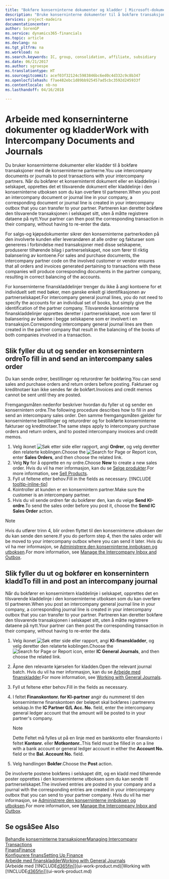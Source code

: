 ```yaml
---
title: "Bokføre konserninterne dokumenter og kladder | Microsoft-dokumentasjon"
description: "Bruke konserninterne dokumenter til å bokføre transaksjoner med de konserninterne partnerne."
services: project-madeira
documentationcenter: 
author: SorenGP
ms.service: dynamics365-financials
ms.topic: article
ms.devlang: na
ms.tgt_pltfrm: na
ms.workload: na
ms.search.keywords: IC, group, consolidation, affiliate, subsidiary
ms.date: 06/21/2017
ms.author: sgroespe
ms.translationtype: HT
ms.sourcegitcommit: acef03f32124c5983846bc6ed0c4d332c9c8b347
ms.openlocfilehash: f7ae482ebc1d89bb925457ad5cbc3592d245933f
ms.contentlocale: nb-no
ms.lasthandoff: 04/16/2018

---
```

# <a name="work-with-intercompany-documents-and-journals"></a><span data-ttu-id="86b56-103">Arbeide med konserninterne dokumenter og kladder</span><span class="sxs-lookup"><span data-stu-id="86b56-103">Work with Intercompany Documents and Journals</span></span>
<span data-ttu-id="86b56-104">Du bruker konserninterne dokumenter eller kladder til å bokføre transaksjoner med de konserninterne partnerne.</span><span class="sxs-lookup"><span data-stu-id="86b56-104">You use intercompany documents or journals to post transactions with your intercompany partners.</span></span> <span data-ttu-id="86b56-105">Når du bokfører et konserninternt dokument eller en kladdelinje i selskapet, opprettes det et tilsvarende dokument eller kladdelinje i den konserninterne utboksen som du kan overføre til partneren.</span><span class="sxs-lookup"><span data-stu-id="86b56-105">When you post an intercompany document or journal line in your company, a corresponding document or journal line is created in your intercompany outbox that you can transfer to your partner.</span></span> <span data-ttu-id="86b56-106">Partneren kan deretter bokføre den tilsvarende transaksjonen i selskapet sitt, uten å måtte registrere dataene på nytt.</span><span class="sxs-lookup"><span data-stu-id="86b56-106">Your partner can then post the corresponding transaction in their company, without having to re-enter the data.</span></span>

<span data-ttu-id="86b56-107">For salgs-og kjøpsdokumenter sikrer den konserninterne partnerkoden på den involverte kunden eller leverandøren at alle ordrer og fakturaer som genereres i forbindelse med transaksjoner med disse selskapene, produserer tilhørende bilag i partnerselskapet, noe som fører til riktig balansering av kontoene.</span><span class="sxs-lookup"><span data-stu-id="86b56-107">For sales and purchase documents, the intercompany partner code on the involved customer or vendor ensures that all orders and invoices generated pertaining to transactions with these companies will produce corresponding documents in the partner company, resulting in correct balancing of the accounts.</span></span>

<span data-ttu-id="86b56-108">For konserninterne finanskladdelinjer trenger du ikke å angi kontoene for et individuelt sett med bøker, men ganske enkelt gi identifikasjonen av partnerselskapet.</span><span class="sxs-lookup"><span data-stu-id="86b56-108">For intercompany general journal lines, you do not need to specify the accounts for an individual set of books, but simply give the identification of the partner company.</span></span> <span data-ttu-id="86b56-109">Tilsvarende konserinterne finanskladdelinjer opprettes deretter i partnerselskapet, noe som fører til balansering av bøkene i begge selskapene som er involvert i en transaksjon.</span><span class="sxs-lookup"><span data-stu-id="86b56-109">Corresponding intercompany general journal lines are then created in the partner company that result in the balancing of the books of both companies involved in a transaction.</span></span>

## <a name="to-fill-in-and-send-an-intercompany-sales-order"></a><span data-ttu-id="86b56-110">Slik fyller du ut og sender en konsernintern ordre</span><span class="sxs-lookup"><span data-stu-id="86b56-110">To fill in and send an intercompany sales order</span></span>
<span data-ttu-id="86b56-111">Du kan sende ordrer, bestillinger og returordrer før bokføring.</span><span class="sxs-lookup"><span data-stu-id="86b56-111">You can send sales and purchase orders and return orders before posting.</span></span> <span data-ttu-id="86b56-112">Fakturaer og kreditnotaer kan ikke sendes før de bokført.</span><span class="sxs-lookup"><span data-stu-id="86b56-112">Invoices and credit memos cannot be sent until they are posted.</span></span>

<span data-ttu-id="86b56-113">Fremgangsmåten nedenfor beskriver hvordan du fyller ut og sender en konsernintern ordre.</span><span class="sxs-lookup"><span data-stu-id="86b56-113">The following procedure describes how to fill in and send an intercompany sales order.</span></span> <span data-ttu-id="86b56-114">Den samme fremgangsmåten gjelder for konserninterne bestillinger og returordrer og for bokførte konserninterne fakturaer og kreditnotaer.</span><span class="sxs-lookup"><span data-stu-id="86b56-114">The same steps apply to intercompany purchase orders and return orders, and to posted intercompany invoices and credit memos.</span></span>  

1. <span data-ttu-id="86b56-115">Velg ikonet ![Søk etter side eller rapport](media/ui-search/search_small.png "Søk etter side eller rapport"), angi **Ordrer**, og velg deretter den relaterte koblingen.</span><span class="sxs-lookup"><span data-stu-id="86b56-115">Choose the ![Search for Page or Report](media/ui-search/search_small.png "Search for Page or Report icon") icon, enter **Sales Orders**, and then choose the related link.</span></span>  
2. <span data-ttu-id="86b56-116">Velg **Ny** for å opprette en ny ordre.</span><span class="sxs-lookup"><span data-stu-id="86b56-116">Choose **New** to create a new sales order.</span></span> <span data-ttu-id="86b56-117">Hvis du vil ha mer informasjon, kan du se [Selge produkter](sales-how-sell-products.md).</span><span class="sxs-lookup"><span data-stu-id="86b56-117">For more information, see [Sell Products](sales-how-sell-products.md).</span></span>  
3. <span data-ttu-id="86b56-118">Fyll ut feltene etter behov.</span><span class="sxs-lookup"><span data-stu-id="86b56-118">Fill in the fields as necessary.</span></span> [!INCLUDE [tooltip-inline-tip](includes/tooltip-inline-tip_md.md)]
4. <span data-ttu-id="86b56-119">Kointroller at kunden er en konsernintern partner.</span><span class="sxs-lookup"><span data-stu-id="86b56-119">Make sure the customer is an intercompany partner.</span></span>
5. <span data-ttu-id="86b56-120">Hvis du vil sende ordren før du bokfører den, kan du velge **Send KI-ordre**.</span><span class="sxs-lookup"><span data-stu-id="86b56-120">To send the sales order before you post it, choose the **Send IC Sales Order** action.</span></span>

> [!NOTE]
> <span data-ttu-id="86b56-121">Hvis du utfører trinn 4, blir ordren flyttet til den konserninterne utboksen der du kan sende den senere.</span><span class="sxs-lookup"><span data-stu-id="86b56-121">If you do perform step 4, then the sales order will be moved to your intercompany outbox where you can send it later.</span></span> <span data-ttu-id="86b56-122">Hvis du vil ha mer informasjon, se [Administrere den konserninterne innboksen og utboksen](intercompany-how-manage-intercompany-inbox.md).</span><span class="sxs-lookup"><span data-stu-id="86b56-122">For more information, see [Manage the Intercompany Inbox and Outbox](intercompany-how-manage-intercompany-inbox.md).</span></span>

## <a name="to-fill-in-and-post-an-intercompany-journal"></a><span data-ttu-id="86b56-123">Slik fyller du ut og bokfører en konsernintern kladd</span><span class="sxs-lookup"><span data-stu-id="86b56-123">To fill in and post an intercompany journal</span></span>
<span data-ttu-id="86b56-124">Når du bokfører en konsernintern kladdelinje i selskapet, opprettes det en tilsvarende kladdelinje i den konserninterne utboksen som du kan overføre til partneren.</span><span class="sxs-lookup"><span data-stu-id="86b56-124">When you post an intercompany general journal line in your company, a corresponding journal line is created in your intercompany outbox that you can transfer to your partner.</span></span> <span data-ttu-id="86b56-125">Partneren kan deretter bokføre den tilsvarende transaksjonen i selskapet sitt, uten å måtte registrere dataene på nytt.</span><span class="sxs-lookup"><span data-stu-id="86b56-125">Your partner can then post the corresponding transaction in their company, without having to re-enter the data.</span></span>

1. <span data-ttu-id="86b56-126">Velg ikonet ![Søk etter side eller rapport](media/ui-search/search_small.png "Søk etter side eller rapport"), angi **KI-finanskladder**, og velg deretter den relaterte koblingen.</span><span class="sxs-lookup"><span data-stu-id="86b56-126">Choose the ![Search for Page or Report](media/ui-search/search_small.png "Search for Page or Report icon") icon, enter **IC General Journals**, and then choose the related link.</span></span>  
2. <span data-ttu-id="86b56-127">Åpne den relevante kjørselen for kladden.</span><span class="sxs-lookup"><span data-stu-id="86b56-127">Open the relevant journal batch.</span></span> <span data-ttu-id="86b56-128">Hvis du vil ha mer informasjon, kan du se [Arbeide med finanskladder](ui-work-general-journals.md).</span><span class="sxs-lookup"><span data-stu-id="86b56-128">For more information, see [Working with General Journals](ui-work-general-journals.md).</span></span>
3. <span data-ttu-id="86b56-129">Fyll ut feltene etter behov.</span><span class="sxs-lookup"><span data-stu-id="86b56-129">Fill in the fields as necessary.</span></span>
4. <span data-ttu-id="86b56-130">I feltet **Finanskontonr. for KI-partner** angir du nummeret til den konserninterne finanskontoen der beløpet skal bokføres i partnerens selskap.</span><span class="sxs-lookup"><span data-stu-id="86b56-130">In the **IC Partner G/L Acc. No.** field, enter the intercompany general ledger account that the amount will be posted to in your partner's company.</span></span>

    > [!NOTE]
    > <span data-ttu-id="86b56-131">Dette Feltet må fylles ut på en linje med en bankkonto eller finanskonto i feltet **Kontonr.** eller **Motkontonr.**.</span><span class="sxs-lookup"><span data-stu-id="86b56-131">This field must be filled in on a line with a bank account or general ledger account in either the **Account No.** field or the **Bal. Account No.** field.</span></span>  
5. <span data-ttu-id="86b56-132">Velg handlingen **Bokfør**.</span><span class="sxs-lookup"><span data-stu-id="86b56-132">Choose the **Post** action.</span></span>

<span data-ttu-id="86b56-133">De involverte postene bokføres i selskapet ditt, og en kladd med tilhørende poster opprettes i den konserninterne utboksen som du kan sende til partnerselskapet.</span><span class="sxs-lookup"><span data-stu-id="86b56-133">The involved entries are posted in your company and a journal with the corresponding entries are created in your intercompany outbox that you can send to your partner company.</span></span> <span data-ttu-id="86b56-134">Hvis du vil ha mer informasjon, se [Administrere den konserninterne innboksen og utboksen](intercompany-how-manage-intercompany-inbox.md).</span><span class="sxs-lookup"><span data-stu-id="86b56-134">For more information, see [Manage the Intercompany Inbox and Outbox](intercompany-how-manage-intercompany-inbox.md).</span></span> 

## <a name="see-also"></a><span data-ttu-id="86b56-135">Se også</span><span class="sxs-lookup"><span data-stu-id="86b56-135">See Also</span></span>
[<span data-ttu-id="86b56-136">Behandle konserninterne transaksjoner</span><span class="sxs-lookup"><span data-stu-id="86b56-136">Managing Intercompany Transactions</span></span>](intercompany-manage.md)  
[<span data-ttu-id="86b56-137">Finans</span><span class="sxs-lookup"><span data-stu-id="86b56-137">Finance</span></span>](finance.md)  
[<span data-ttu-id="86b56-138">Konfigurere finans</span><span class="sxs-lookup"><span data-stu-id="86b56-138">Setting Up Finance</span></span>](finance-setup-finance.md)  
[<span data-ttu-id="86b56-139">Arbeide med finanskladder</span><span class="sxs-lookup"><span data-stu-id="86b56-139">Working with General Journals</span></span>](ui-work-general-journals.md)  
<span data-ttu-id="86b56-140">[Arbeide med [!INCLUDE[d365fin](includes/d365fin_md.md)]](ui-work-product.md)</span><span class="sxs-lookup"><span data-stu-id="86b56-140">[Working with [!INCLUDE[d365fin](includes/d365fin_md.md)]](ui-work-product.md)</span></span>

